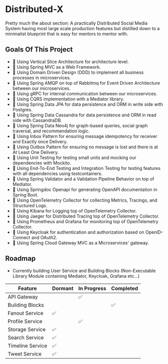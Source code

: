 
# Distributed-X

Pretty much the about section: A practically Distributed Social Media System having most large scale production features but distilled down to a minimalist blueprint that is easy for mentors to mentor with.

## Goals Of This Project
- 🔹 Using Vertical Slice Architecture for architecture level.
- 🔹 Using Spring MVC as a Web Framework.
- 🔹 Using Domain Driven Design (DDD) to implement all business processes in microservices.
- 🔹 Using Spring AMQP on top of Rabbitmq for Event Driven Architecture between our microservices.
- 🔹 Using gRPC for internal communication between our microservices.
- 🔹 Using CQRS implementation with a Mediator library.
- 🔹 Using Spring Data JPA for data persistence and ORM in write side with Postgres.
- 🔹 Using Spring Data Cassandra for data persistence and ORM in read side with CassandraDB.
- 🔹 Using Spring Data Neo4j for graph-based queries, social graph traversal, and recommendation logic.
- 🔹 Using Inbox Pattern for ensuring message idempotency for receiver and Exactly once Delivery.
- 🔹 Using Outbox Pattern for ensuring no message is lost and there is at At Least One Delivery.
- 🔹 Using Unit Testing for testing small units and mocking our dependencies with Mockito.
- 🔹 Using End-To-End Testing and Integration Testing for testing features with all dependencies using testcontainers.
- 🔹 Using Spring Validator and a Validation Pipeline Behavior on top of Mediator.
- 🔹 Using Springdoc Openapi for generating OpenAPI documentation in Spring Boot.
- 🔹 Using OpenTelemetry Collector for collecting Metrics, Tracings, and Structured Logs.
- 🔹 Using Kibana for Logging top of OpenTelemetry Collector.
- 🔹 Using Jaeger for Distributed Tracing top of OpenTelemetry Collector.
- 🔹 Using Prometheus and Grafana for monitoring top of OpenTelemetry Collector.
- 🔹 Using Keycloak for authentication and authorization based on OpenID-Connect and OAuth2.
- 🔹 Using Spring Cloud Gateway MVC as a Microservices' gateway.



## Roadmap

- Currently building User Service and Building Blocks (Non-Executable Library Module containing Mediator, Keycloak, Grafana etc...)

| Feature              | Dormant | In Progress | Completed |
|----------------------|---------|-------------|-----------|
| API Gateway          |        |   ✅          |           |
| Building Blocks      |         |            |     ✅       |
| Fanout Service         |    ✅     |             |           |
| Profile Service         |        |     ✅        |           |
| Storage Service         | ✅       |             |           |
| Search Service | ✅       |             |           |
| Timeline Service | ✅       |             |           |
| Tweet Service | ✅       |             |           |


